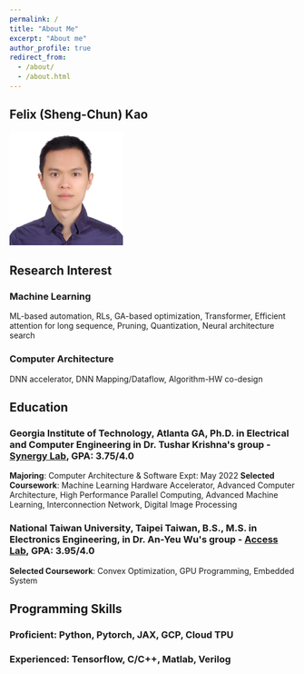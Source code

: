 ```yaml
---
permalink: /
title: "About Me"
excerpt: "About me"
author_profile: true
redirect_from: 
  - /about/
  - /about.html
---
```


## Felix (Sheng-Chun) Kao
<img src="../images/photo.jpg" alt="photo" width="200"/>


## Research Interest
### Machine Learning
ML-based automation, RLs, GA-based optimization, Transformer, Efficient attention for long sequence, Pruning, Quantization, Neural architecture search
### Computer Architecture
DNN accelerator, DNN Mapping/Dataflow, Algorithm-HW co-design



## Education
### Georgia Institute of Technology, Atlanta GA, Ph.D. in Electrical and Computer Engineering in Dr. Tushar Krishna's group - [Synergy Lab](https://synergy.ece.gatech.edu/), GPA: 3.75/4.0
**Majoring**: Computer Architecture & Software											   Expt: May 2022
**Selected Coursework**: Machine Learning Hardware Accelerator, Advanced Computer Architecture, High Performance Parallel Computing, Advanced Machine Learning, Interconnection Network, Digital Image Processing
### National Taiwan University, Taipei Taiwan, B.S., M.S. in Electronics Engineering, in Dr. An-Yeu Wu's group - [Access Lab](http://access.ee.ntu.edu.tw/), GPA: 3.95/4.0
**Selected Coursework**: Convex Optimization, GPU Programming, Embedded System



## Programming Skills
### Proficient: Python, Pytorch, JAX, GCP, Cloud TPU
### Experienced: Tensorflow, C/C++, Matlab, Verilog
